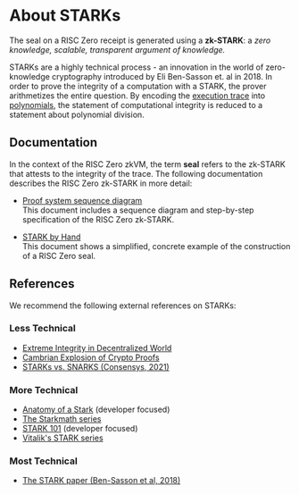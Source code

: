 # About STARKs

The seal on a RISC Zero receipt is generated using a **zk-STARK**: a *zero knowledge, scalable, transparent argument of knowledge.* 

STARKs are a highly technical process - an innovation in the world of zero-knowledge cryptography introduced by Eli Ben-Sasson et. al in 2018. 
In order to prove the integrity of a computation with a STARK, the prover arithmetizes the entire question. 
By encoding the [execution trace](../explainers/proof-system/what_is_a_trace.md) into [polynomials](about-finite-fields.md), the statement of computational integrity is reduced to a statement about polynomial division. 

## Documentation

In the context of the RISC Zero zkVM, the term **seal** refers to the zk-STARK that attests to the integrity of the trace. 
The following documentation describes the RISC Zero zk-STARK in more detail: 
- [Proof system sequence diagram](../explainers/proof-system/proof-system-sequence-diagram.md) <br/> This document includes a sequence diagram and step-by-step specification of the RISC Zero zk-STARK.
  
- [STARK by Hand](../explainers/proof-system/stark-by-hand.md) <br/> This document shows a simplified, concrete example of the construction of a RISC Zero seal. 

## References
We recommend the following external references on STARKs:

### Less Technical 
- [Extreme Integrity in Decentralized World](https://medium.com/@eli_1210/extreme-integrity-in-decentralized-world-a56da4c730ea)
- [Cambrian Explosion of Crypto Proofs](https://medium.com/starkware/the-cambrian-explosion-of-crypto-proofs-7ac080ac9aed)
- [STARKs vs. SNARKS (Consensys, 2021)](https://consensys.net/blog/blockchain-explained/zero-knowledge-proofs-starks-vs-snarks/)
  
### More Technical 
- [Anatomy of a Stark](https://aszepieniec.github.io/stark-anatomy/) (developer focused)
- [The Starkmath series](https://medium.com/tag/stark-math)
- [STARK 101](https://starkware.co/stark-101/) (developer focused)
- [Vitalik's STARK series](https://vitalik.ca/general/2017/11/09/starks_part_1.html)

### Most Technical
- [The STARK paper (Ben-Sasson et al, 2018)](https://eprint.iacr.org/2018/046.pdf) 
